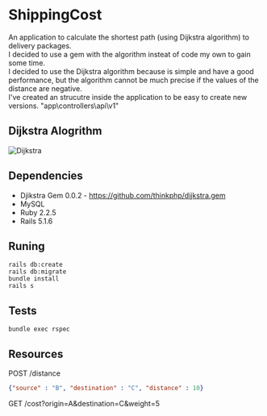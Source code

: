 # ShippingCost

An application to calculate the shortest path (using Dijkstra algorithm) to delivery packages.  
I decided to use a gem with the algorithm insteat of code my own to gain some time.  
I decided to use the Dijkstra algorithm because is simple and have a good performance, but the algorithm cannot be much precise if the values of the distance are negative.  
I've created an strucutre inside the application to be easy to create new versions.
"app\controllers\api\v1\"



## Dijkstra Alogrithm
![Dijkstra](https://upload.wikimedia.org/wikipedia/commons/5/57/Dijkstra_Animation.gif)

## Dependencies
* Djikstra Gem 0.0.2 - https://github.com/thinkphp/dijkstra.gem
* MySQL
* Ruby 2.2.5  
* Rails 5.1.6

## Runing
```shell
rails db:create
rails db:migrate
bundle install
rails s
```

## Tests
```shell
bundle exec rspec
```

## Resources

POST /distance

```json
{"source" : "B", "destination" : "C", "distance" : 10}
```
GET /cost?origin=A&destination=C&weight=5
